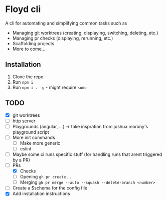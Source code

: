 # Floyd cli

A cli for automating and simplifying common tasks such as

-   Managing git worktrees (creating, displaying, switching, deleting, etc.)
-   Managing pr checks (displaying, rerunning, etc.)
-   Scaffolding projects
-   More to come...

## Installation

1. Clone the repo
2. Run `npm i`
3. Run `npm i . -g` - might require `sudo`

## TODO

-   [x] git worktrees
-   [ ] http server
-   [ ] Playgrounds (angular, ...) -> take inspration from joshua morony's playground script
-   [ ] More init commands
    -   [ ] Make more generic
    -   [ ] eslint
-   [ ] Maybe some ci runs specific stuff (for handling runs that arent triggered by a PR)
-   [ ] PRs
    -   [x] Checks
    -   [ ] Opening `gh pr create` ...
    -   [ ] Merging `gh pr merge --auto --squash --delete-branch <number>`
-   [ ] Create a $schema for the config file
-   [x] Add installation instructions
